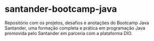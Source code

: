 # santander-bootcamp-java
Repositório com os projetos, desafios e anotações do Bootcamp Java Santander, uma formação completa e prática em programação Java promovida pelo Santander em parceria com a plataforma DIO.
